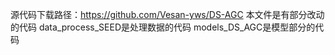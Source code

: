 源代码下载路径：https://github.com/Vesan-yws/DS-AGC
本文件是有部分改动的代码
data_process_SEED是处理数据的代码
models_DS_AGC是模型部分的代码